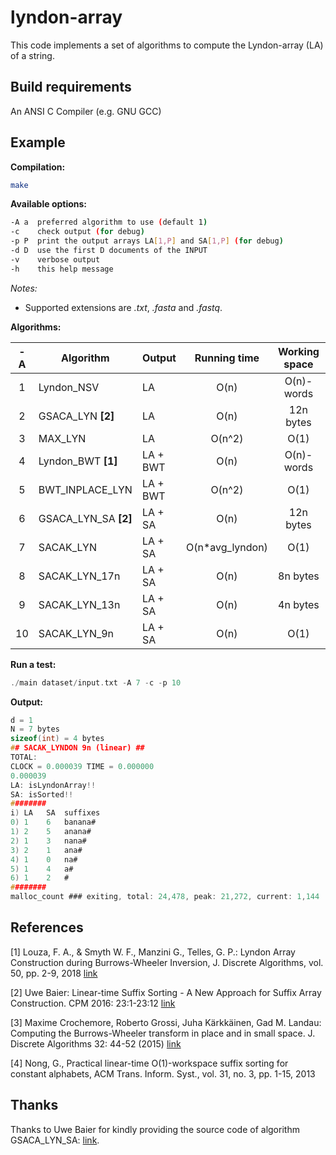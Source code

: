 # lyndon-array

This code implements a set of algorithms to compute the Lyndon-array (LA) of a string.

## Build requirements

An ANSI C Compiler (e.g. GNU GCC)

## Example

**Compilation:**

```sh
make
```

**Available options:**

```sh
-A a  preferred algorithm to use (default 1)
-c    check output (for debug)
-p P  print the output arrays LA[1,P] and SA[1,P] (for debug)
-d D  use the first D documents of the INPUT
-v    verbose output
-h    this help message
```
_Notes:_ 
- Supported extensions are _.txt_, _.fasta_ and _.fastq_.

**Algorithms:**

| -A | Algorithm              | Output   |   Running time  | Working space | Auxiliary arrays |
|:--:|------------------------|----------|:---------------:|:-------------:|:----------------:|
|  1 | Lyndon_NSV             |    LA    |       O(n)      |   O(n)-words  |       Stack      |
|  2 | GSACA_LYN **\[2\]**    |    LA    |       O(n)      |   12n bytes   |  GSIZE+PREV+ISA  |
|  3 | MAX_LYN                |    LA    |      O(n^2)     |      O(1)     |                  |
|  4 | Lyndon_BWT **\[1\]**   | LA + BWT |       O(n)      |   O(n)-words  |       Stack      |
|  5 | BWT_INPLACE_LYN        | LA + BWT |      O(n^2)     |      O(1)     |                  |
|  6 | GSACA_LYN_SA **\[2\]** |  LA + SA |       O(n)      |   12n bytes   |  GSIZE+PREV+ISA  |
|  7 | SACAK_LYN              |  LA + SA | O(n*avg_lyndon) |      O(1)     |                  |
|  8 | SACAK_LYN_17n          |  LA + SA |       O(n)      |    8n bytes   |     PREV+NEXT    |
|  9 | SACAK_LYN_13n          |  LA + SA |       O(n)      |    4n bytes   |       PREV       |
| 10 | SACAK_LYN_9n           |  LA + SA |       O(n)      |      O(1)     |                  |

**Run a test:**

```c
./main dataset/input.txt -A 7 -c -p 10
```

**Output:**

```c
d = 1
N = 7 bytes
sizeof(int) = 4 bytes
## SACAK_LYNDON 9n (linear) ##
TOTAL:
CLOCK = 0.000039 TIME = 0.000000
0.000039
LA: isLyndonArray!!
SA: isSorted!!
########
i) LA	SA	suffixes
0) 1	6	banana#
1) 2	5	anana#
2) 1	3	nana#
3) 2	1	ana#
4) 1	0	na#
5) 1	4	a#
6) 1	2	#
########
malloc_count ### exiting, total: 24,478, peak: 21,272, current: 1,144
```

## References

\[1\] 
Louza, F. A., & Smyth W. F., Manzini G., Telles, G. P.: Lyndon Array Construction during Burrows-Wheeler Inversion, J. Discrete Algorithms, vol. 50, pp. 2-9, 2018 [link](https://www.sciencedirect.com/science/article/pii/S1570866718301254)

\[2\] Uwe Baier: Linear-time Suffix Sorting - A New Approach for Suffix Array Construction. CPM 2016: 23:1-23:12 [link](https://doi.org/10.4230/LIPIcs.CPM.2016.23)

\[3\] Maxime Crochemore, Roberto Grossi, Juha Kärkkäinen, Gad M. Landau: Computing the Burrows-Wheeler transform in place and in small space. J. Discrete Algorithms 32: 44-52 (2015) [link](https://doi.org/10.1016/j.jda.2015.01.004)

\[4\] Nong, G., Practical linear-time O(1)-workspace suffix sorting for constant alphabets, ACM Trans. Inform. Syst., vol. 31, no. 3, pp. 1-15, 2013


## Thanks

Thanks to Uwe Baier for kindly providing the source code of algorithm GSACA_LYN_SA: [link](https://github.com/felipelouza/sacak-lyndon/tree/master/external/gsaca_cl).
